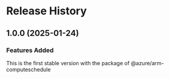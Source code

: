 # Release History
    
## 1.0.0 (2025-01-24)

### Features Added

This is the first stable version with the package of @azure/arm-computeschedule
